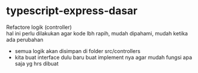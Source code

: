 # typescript-express-dasar
Refactore logik (controller)<br>
hal ini perlu dilakukan agar kode lbh rapih, mudah dipahami, mudah ketika ada perubahan
<ul>
    <li>semua logik akan disimpan di folder src/controllers</li>
    <li>kita buat interface dulu baru buat implement nya agar mudah fungsi apa saja yg hrs dibuat</li>
</ul>